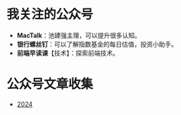 # 我关注的公众号

- **MacTalk**：池建强主理，可以提升很多认知。
- **银行螺丝钉**：可以了解指数基金的每日估值，投资小助手。
- **前端早读课**【技术】：探索前端技术。

# 公众号文章收集

- [2024](./years/2024.md)

